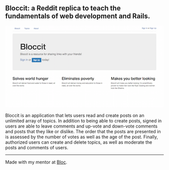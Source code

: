 ## Bloccit: a Reddit replica to teach the fundamentals of web development and Rails.

![Bloccit HomeScreen](app/assets/images/BloccitHome.png)

Bloccit is an application that lets users read and create posts on an unlimited array of topics. In addition to being able to create posts, signed in users are able to leave comments and up-vote and down-vote comments and posts that they like or dislike. The order that the posts are presented in is assessed by the number of votes as well as the age of the post. Finally, authorized users can create and delete topics, as well as moderate the posts and comments of users.


----
Made with my mentor at [Bloc](http://bloc.io).
